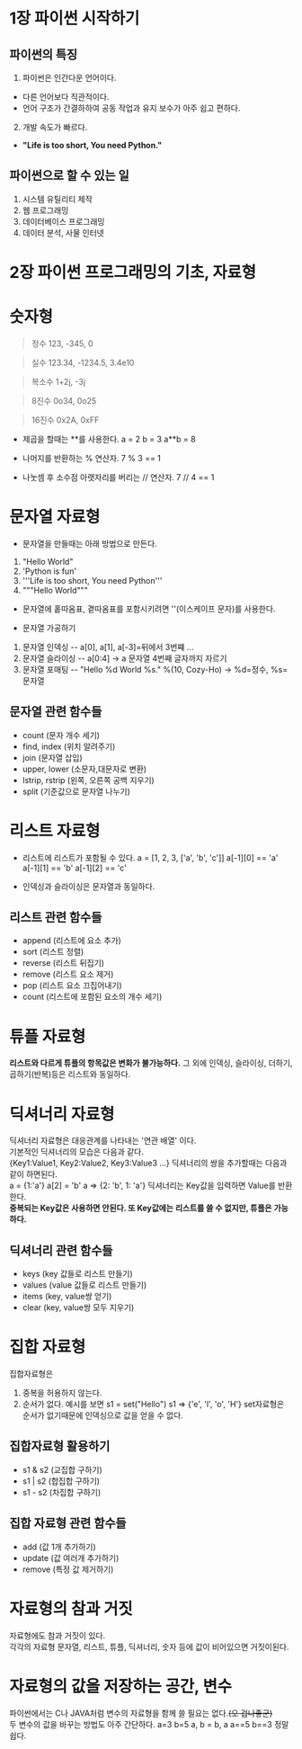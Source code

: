 1장 파이썬 시작하기
===================
## 파이썬의 특징

1. 파이썬은 인간다운 언어이다.
- 다른 언어보다 직관적이다.
- 언어 구조가 간결하하여 공동 작업과 유지 보수가 아주 쉽고 편하다.
2. 개발 속도가 빠르다.
- **"Life is too short, You need Python."**

## 파이썬으로 할 수 있는 일

1. 시스템 유틸리티 제작
2. 웹 프로그래밍
3. 데이터베이스 프로그래밍
4. 데이터 분석, 사물 인터넷


2장 파이썬 프로그래밍의 기초, 자료형
====================================

# 숫자형

> 정수
  123, -345, 0

> 실수
  123.34, -1234.5, 3.4e10

> 복소수
  1+2j, -3j

> 8진수
  0o34, 0o25

> 16진수
  0x2A, 0xFF

- 제곱을 할때는 \**를 사용한다.
	a = 2
	b = 3
	a**b = 8

- 나머지를 반환하는 % 연산자.
	7 % 3 == 1

- 나눗셈 후 소수점 아랫자리를 버리는 // 연산자.
	7 // 4 == 1

# 문자열 자료형

- 문자열을 만들때는 아래 방법으로 만든다.

1. "Hello World"
2. 'Python is fun'
3. '''Life is too short, You need Python'''
4. """Hello World"""

- 문자열에 홑따옴표, 곁따옴표를 포함시키려면 '\'(이스케이프 문자)를 사용한다.

- 문자열 가공하기
1. 문자열 인덱싱 -- a[0], a[1], a[-3]=뒤에서 3번쨰  ...
2. 문자열 슬라이싱  -- a[0:4] -> a 문자열 4번째 글자까지 자르기
3. 문자열 포매팅 -- "Hello %d World %s." %(10, Cozy-Ho) -> %d=정수, %s=문자열

## 문자열 관련 함수들

- count (문자 개수 세기)
- find, index (위치 알려주기)
- join (문자열 삽입)
- upper, lower (소문자,대문자로 변환)
- lstrip, rstrip (왼쪽, 오른쪽 공백 지우기)
- split (기준값으로 문자열 나누기)

# 리스트 자료형

- 리스트에 리스트가 포함될 수 있다.
	a = [1, 2, 3, ['a', 'b', 'c']]
	a[-1][0] == 'a'
	a[-1][1] == 'b'
	a[-1][2] == 'c'

- 인덱싱과 슬라이싱은 문자열과 동일하다.
## 리스트 관련 함수들

- append (리스트에 요소 추가)
- sort (리스트 정렬)
- reverse (리스트 뒤집기)
- remove (리스트 요소 제거)
- pop (리스트 요소 끄집어내기)
- count (리스트에 포함된 요소의 개수 세기)

# 튜플 자료형

**리스트와 다르게 튜플의 항목값은 변화가 불가능하다.**
그 외에 인덱싱, 슬라이싱, 더하기, 곱하기(반복)등은 리스트와  동일하다.

# 딕셔너리 자료형

딕셔너리 자료형은 대응관계를 나타내는 '연관 배열' 이다.  
기본적인 딕셔너리의 모습은 다음과  같다.  
	{Key1:Value1, Key2:Value2, Key3:Value3 ...}
딕셔너리의 쌍을 추가할때는 다음과 같이 하면된다.  
	a = {1:'a'}
	a[2] = 'b'
	a => {2: 'b', 1: 'a'}
딕셔너리는  Key값을 입력하면 Value를 반환한다.  
**중복되는 Key값은 사용하면 안된다. 또 Key값에는 리스트를 쓸 수 없지만, 튜플은 가능하다.**

## 딕셔너리 관련 함수들

- keys (key 값들로 리스트 만들기)
- values (value 값들로 리스트 만들기)
- items (key, value쌍 얻기)
- clear (key, value쌍 모두 지우기)

# 집합 자료형
집합자료형은
1. 중복을 허용하지 않는다.
2. 순서가 없다.
예시를 보면
	s1 = set("Hello")
	s1 => {'e', 'l', 'o', 'H'}
set자료형은 순서가 없기때문에 인덱싱으로 값을 얻을 수 없다.

## 집합자료형 활용하기
- s1 & s2 (교집합 구하기)
- s1 | s2 (합집합 구하기)
- s1 - s2 (차집합 구하기)

## 집합 자료형 관련 함수들
- add (값 1개 추가하기)
- update (값 여러개 추가하기)
- remove (특정 값 제거하기)

# 자료형의 참과 거짓
자료형에도 참과 거짓이 있다.  
각각의 자료형 문자열, 리스트, 튜플, 딕셔너리, 숫자 등에 값이 비어있으면 거짓이된다.

# 자료형의 값을 저장하는 공간, 변수
파이썬에서는 C나 JAVA처럼 변수의 자료형을 함께 쓸 필요는 없다.~~(오 겁나좋군)~~  
두 변수의 값을 바꾸는 방법도 아주 간단하다.
	a=3
	b=5
	a, b = b, a
	a==5
	b==3
정말 쉽다.

